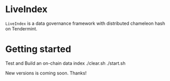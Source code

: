 # LiveIndex
`LiveIndex` is a data governance framework with distributed chameleon hash on Tendermint.

# Getting started
Test and Build an on-chain data index 
./clear.sh
./start.sh

New versions is coming soon. Thanks! 